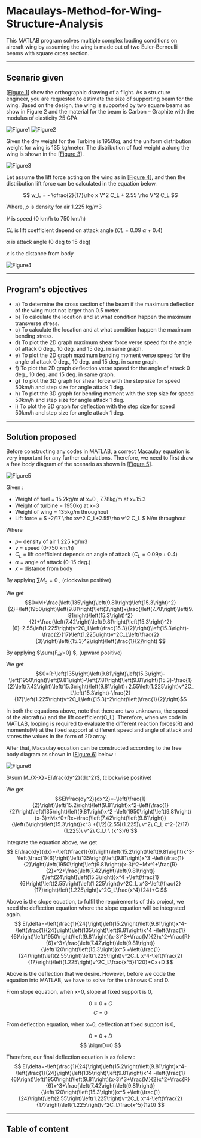 # Macaulays-Method-for-Wing-Structure-Analysis

This MATLAB program solves multiple complex loading conditions on aircraft wing by assuming the wing is made out of two Euler-Bernoulli beams with square cross section.

--- 
## Scenario given
[[Figure 1](#figure1)] show the orthographic drawing of a flight. As a structure engineer, you are requested to estimate the size of supporting beam for the wing. Based on the design, the wing is supported by two square beams as show in Figure 2 and the material for the beam is Carbon – Graphite with the modulus of elasticity 25 GPA.

<a name="figure1"></a> ![Figure1](Figure1.png)
<a name="figure2"></a> ![Figure2](Figure2.png)

Given the dry weight for the Turbine is 1950kg, and the uniform distribution weight for wing is 135 kg/meter. The distribution of fuel weight a along the wing is shown in the [[Figure 3](#figure3)].

<a name="figure3"></a> ![Figure3](Figure3.png)

Let assume the lift force acting on the wing as in [[Figure 4](#figure4)], and then the distribution lift force can be calculated in the equation below.

$$ w_L = - \dfrac{2}{17}\rho x V^2 C_L + 2.55 \rho V^2 C_L  $$

Where,
$\rho$ is density for air 1.225 kg/m3

$V$ is speed (0 km/h to 750 km/h)

$CL$ is lift coefficient depend on attack angle ($CL$ = 0.09 $\alpha$ + 0.4)

$\alpha$ is attack angle (0 deg to 15 deg)

$x$ is the distance from body

<a name="figure4"></a> ![Figure4](Figure4.png)

--- 
## Program's objectives
* a)  To determine the cross section of the beam if the maximum deflection of the wing must not larger than 0.5 meter.
* b) To calculate the location and at what condition happen the maximum transverse stress.
* c) To calculate the location and at what condition happen the maximum bending stress.
* d) To plot the 2D graph maximum shear force verse speed for the angle of attack 0 deg., 10 deg. and 15 deg. in same graph.
* e) To plot the 2D graph maximum bending moment verse speed for the angle of attack 0 deg., 10 deg. and 15 deg. in same graph.
* f) To plot the 2D graph deflection verse speed for the angle of attack 0 deg., 10 deg. and 15 deg. in same graph.
* g) To plot the 3D graph for shear force with the step size for speed 50km/h and step size for angle attack 1 deg.
* h) To plot the 3D graph for bending moment with the step size for speed 50km/h and step size for angle attack 1 deg.
* i) To plot the 3D graph for deflection with the step size for speed 50km/h and step size for angle attack 1 deg.

--- 
## Solution proposed
Before constructing any codes in MATLAB, a correct Macaulay equation is very important for any further calculations. Therefore, we need to first draw a free body diagram of the scenario as shown in [[Figure 5](#figure5)].

<a name="figure5"></a> ![Figure5](Figure5.png)

Given :

- Weight of fuel = 15.2kg/m at x=0 , 7.78kg/m at x=15.3
- Weight of turbine = 1950kg at x=3
- Weight of wing = 135kg/m throughout 
- Lift force = $ -2/17 \rho xv^2 C_L+2.55\rho v^2 C_L $ N/m throughout

Where 
- $\rho$= density of air 1.225 kg/m3 
- $v$ = speed (0-750 km/h)
- $C_L$ = lift coefficient depends on angle of attack ($C_L=0.09\rho+0.4$)
- $\alpha$ = angle of attack (0-15 deg.)
- $x$ = distance from body

By applying $\sum{M_o=0}$ , (clockwise positive)

We get
$$0=M+\frac{\left(135\right)\left(9.81\right)\left(15.3\right)^2}{2}+\left(1950\right)\left(9.81\right)\left(3\right)+\frac{\left(7.78\right)\left(9.81\right)\left(15.3\right)^2}{2}+\frac{\left(7.42\right)\left(9.81\right)\left(15.3\right)^2}{6}-2.55\left(1.225\right)v^2C_L\left(\frac{15.3}{2}\right)\left(15.3\right)-\frac{2}{17}\left(1.225\right)v^2C_L\left(\frac{2}{3}\right)\left({15.3}^2\right)\left(\frac{1}{2}\right) $$

By applying $\sum{F_y=0} $, (upward positive)

We get
$$0=R-\left(135\right)\left(9.81\right)\left(15.3\right)-\left(1950\right)\left(9.81\right)-\left(7.81\right)\left(9.81\right)(15.3)-\frac{1}{2}\left(7.42\right)\left(15.3\right)\left(9.81\right)+2.55\left(1.225\right)v^2C_L\left(15.3\right)-\frac{2}{17}\left(1.225\right)v^2C_L\left({15.3}^2\right)\left(\frac{1}{2}\right)$$

In both the equations above, note that there are two unknowns, the speed of the aircraft(v) and the lift coefficient(C_L). Therefore, when we code in MATLAB, looping is required to evaluate the different reaction forces(R) and moments(M) at the fixed support at different speed and angle of attack and stores the values in the form of 2D array.

After that, Macaulay equation can be constructed according to the free body diagram as shown in [[Figure 6](#figure6)] below :

<a name="figure6"></a> ![Figure6](Figure6.png)

$\sum M_{X-X}=EI\frac{dy^2}{dx^2}$, (clockwise positive)

We get
$$EI\frac{dy^2}{dx^2}=-\left(\frac{1}{2}\right)\left(15.2\right)\left(9.81\right)x^2-\left(\frac{1}{2}\right)\left(135\right)\left(9.81\right)x^2 -\left(1950\right)\left(9.81\right)(x-3)+Mx^0+Rx+\frac{\left(7.42\right)\left(9.81\right)}{\left(6\right)\left(15.3\right)}x^3 +(1/2)(2.55)(1.225)\ v^2\ C_L x^2-(2/17)(1.225)\ v^2\ C_L\ \ (x^3)/6 $$


Integrate the equation above, we get
$$ EI\frac{dy}{dx}=-\left(\frac{1}{6}\right)\left(15.2\right)\left(9.81\right)x^3-\left(\frac{1}{6}\right)\left(135\right)\left(9.81\right)x^3 -\left(\frac{1}{2}\right)\left(1950\right)\left(9.81\right)(x-3)^2+Mx^1+\frac{R}{2}x^2+\frac{\left(7.42\right)\left(9.81\right)}{\left(24\right)\left(15.3\right)}x^4 +\left(\frac{1}{6}\right)\left(2.55\right)\left(1.225\right)v^2C_L x^3-\left(\frac{2}{17}\right)\left(1.225\right)v^2C_L\frac{x^4}{24}+C $$


Above is the slope equation, to fulfil the requirements of this project, we need the deflection equation where the slope equation will be integrated again.
$$ EI\delta=-\left(\frac{1}{24}\right)\left(15.2\right)\left(9.81\right)x^4-\left(\frac{1}{24}\right)\left(135\right)\left(9.81\right)x^4 -\left(\frac{1}{6}\right)\left(1950\right)\left(9.81\right)(x-3)^3+\frac{M}{2}x^2+\frac{R}{6}x^3+\frac{\left(7.42\right)\left(9.81\right)}{\left(120\right)\left(15.3\right)}x^5 +\left(\frac{1}{24}\right)\left(2.55\right)\left(1.225\right)v^2C_L x^4-\left(\frac{2}{17}\right)\left(1.225\right)v^2C_L\frac{x^5}{120}+Cx+D $$


Above is the deflection that we desire. However, before we code the equation into MATLAB, we have to solve for the unknows C and D.

From slope equation, when x=0, slope at fixed support is 0,

$$ 0=0+C $$
$$ C=0 $$

From deflection equation, when x=0, deflection at fixed support is 0,

$$ 0=0+D $$
$$ \bigmD=0 $$


Therefore, our final deflection equation is as follow :
$$ EI\delta=-\left(\frac{1}{24}\right)\left(15.2\right)\left(9.81\right)x^4-\left(\frac{1}{24}\right)\left(135\right)\left(9.81\right)x^4 -\left(\frac{1}{6}\right)\left(1950\right)\left(9.81\right)(x-3)^3+\frac{M}{2}x^2+\frac{R}{6}x^3+\frac{\left(7.42\right)\left(9.81\right)}{\left(120\right)\left(15.3\right)}x^5 +\left(\frac{1}{24}\right)\left(2.55\right)\left(1.225\right)v^2C_L x^4-\left(\frac{2}{17}\right)\left(1.225\right)v^2C_L\frac{x^5}{120} $$




--- 
## Table of content


